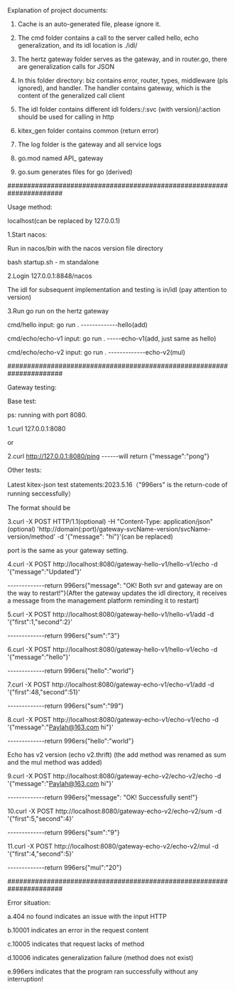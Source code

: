 Explanation of project documents:

1. Cache is an auto-generated file, please ignore it.
 
2. The cmd folder contains a call to the server called hello, echo generalization, and its idl location is ./idl/
 
3. The hertz gateway folder serves as the gateway, and in router.go, there are generalization calls for JSON
 
4. In this folder directory: biz contains error, router, types, middleware (pls ignored), and handler. The handler contains gateway, which is the content of the generalized call client

5. The idl folder contains different idl folders:/:svc (with version)/:action should be used for calling in http

6. kitex_gen folder contains common (return error)
 
7. The log folder is the gateway and all service logs
 
8. go.mod named API_ gateway
 
9. go.sum generates files for go (derived)

######################################################################

Usage method:

localhost(can be replaced by 127.0.0.1)

1.Start nacos:

Run in nacos/bin with the nacos version file directory

bash startup.sh - m standalone 

2.Login 127.0.0.1:8848/nacos

The idl for subsequent implementation and testing is in/idl (pay attention to version)

3.Run go run on the hertz gateway

cmd/hello input: go run .                 -------------hello(add)

cmd/echo/echo-v1 input: go run .	-----echo-v1(add, just same as hello)

cmd/echo/echo-v2 input: go run .	-------------echo-v2(mul)

######################################################################

Gateway testing:

Base test:

ps: running with port 8080.

1.curl 127.0.0.1:8080 

or

2.curl http://127.0.0.1:8080/ping     ------will return {"message":"pong"}

Other tests:

Latest kitex-json test statements:2023.5.16（"996ers" is the return-code of running seccessfully）

The format should be

3.curl -X POST HTTP/1.1(optional) -H "Content-Type: application/json"(optional) 'http://domain(:port)/gateway-svcName-version/svcName-version/method' -d '{"message": "hi"}'(can be replaced)

port is the same as your gateway setting.

4.curl -X POST http://localhost:8080/gateway-hello-v1/hello-v1/echo -d '{"message":"Updated"}'

-------------return 996ers{\"message\": \"OK! Both svr and gateway are on the way to restart!\"}(After the gateway updates the idl directory, it receives a message from the management platform reminding it to restart)


5.curl -X POST http://localhost:8080/gateway-hello-v1/hello-v1/add -d '{"first":1,"second":2}' 

-------------return 996ers{\"sum\":"3"}


6.curl -X POST http://localhost:8080/gateway-hello-v1/hello-v1/echo -d '{"message":"hello"}'

-------------return 996ers{\"hello\":\"world\"}


7.curl -X POST http://localhost:8080/gateway-echo-v1/echo-v1/add -d '{"first":48,"second":51}'

-------------return 996ers{\"sum\":"99"}


8.curl -X POST http://localhost:8080/gateway-echo-v1/echo-v1/echo -d '{"message":"Paylah@163.com hi"}'

-------------return 996ers{\"hello\":\"world\"}


Echo has v2 version (echo v2.thrift) (the add method was renamed as sum and the mul method was added)

9.curl -X POST http://localhost:8080/gateway-echo-v2/echo-v2/echo -d '{"message":"Paylah@163.com hi"}'

-------------return 996ers{\"message\": \"OK! Successfully sent!\"}


10.curl -X POST http://localhost:8080/gateway-echo-v2/echo-v2/sum -d '{"first":5,"second":4}'

-------------return 996ers{\"sum\":"9"}


11.curl -X POST http://localhost:8080/gateway-echo-v2/echo-v2/mul -d '{"first":4,"second":5}'

-------------return 996ers{\"mul\":"20"}


######################################################################

Error situation:

a.404 no found indicates an issue with the input HTTP

b.10001 indicates an error in the request content

c.10005 indicates that request lacks of method

d.10006 indicates generalization failure (method does not exist)

e.996ers indicates that the program ran successfully without any interruption!


